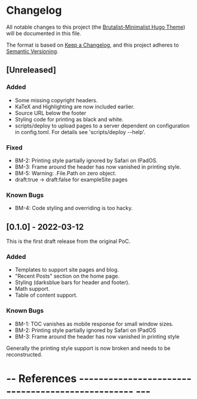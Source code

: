 # Changelog

All notable changes to this project (the [Brutalist-Minimalist Hugo
Theme][bm]) will be documented in this file.

The format is based on [Keep a Changelog][keepachangelog], and this
project adheres to [Semantic Versioning][semver].

## [Unreleased]

### Added

- Some missing copyright headers.
- KaTeX and Highlighting are now included earlier.
- Source URL below the footer
- Styling code for printing as black and white.
- scripts/deploy to upload pages to a server dependent on configuration in
  config.toml. For details see 'scripts/deploy --help'.

### Fixed

- BM-2: Printing style partially ignored by Safari on IPadOS.
- BM-3: Frame around the header has now vanished in printing style.
- BM-5: Warning: .File.Path on zero object.
- draft:true -> draft:false for exampleSite pages

### Known Bugs

- BM-4: Code styling and overriding is too hacky.

## [0.1.0] - 2022-03-12

This is the first draft release from the original PoC.

### Added

- Templates to support site pages and blog.
- "Recent Posts" section on the home page.
- Styling (darksblue bars for header and footer).
- Math support.
- Table of content support.

### Known Bugs

- BM-1: TOC vanishes as mobile response for small window sizes.
- BM-2: Printing style partially ignored by Safari on IPadOS
- BM-3: Frame around the header has now vanished in printing style

Generally the printing style support is now broken and needs to be
reconstructed.

# -- References ------------------------------------------------- ---

  [bm]:              https://brutalist-minimalist.glitzersachen.de
  [keepachangelog]:  https://keepachangelog.com/en/1.0.0/
  [semver]:          https://semver.org/spec/v2.0.0.html
  
<!-- ------------------------------------------------------------- -->
<!-- Local Variables: -->
<!-- fill-column: 75 -->
<!-- eval: (column-enforce-mode 1) -->
<!-- End: -->
